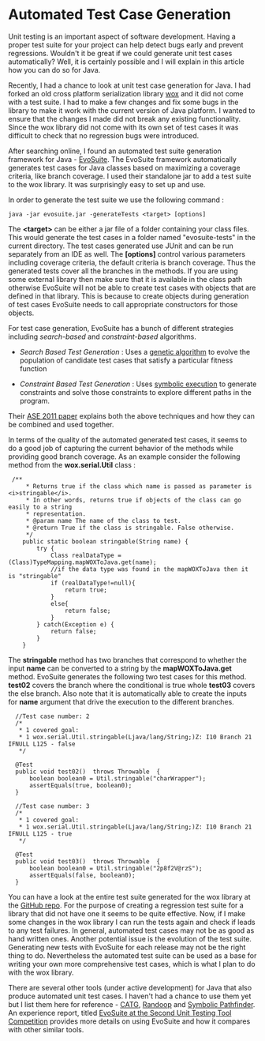 # Automated Test Case Generation

Unit testing is an important aspect of software development. Having a proper test suite for your project can help detect bugs early and prevent regressions. Wouldn't it be great if we could generate unit test cases automatically? Well, it is certainly possible and I will explain in this article how you can do so for Java.

Recently, I had a chance to look at unit test case generation for Java. I had forked an old cross platform serialization library [wox](https://github.com/codelion/wox) and it did not come with a test suite. I had to make a few changes and fix some bugs in the library to make it work with the current version of Java platform. I wanted to ensure that the changes I made did not break any existing functionality. Since the wox library did not come with its own set of test cases it was difficult to check that no regression bugs were introduced.

After searching online, I found an automated test suite generation framework for Java - [EvoSuite](http://www.evosuite.org/). The EvoSuite framework automatically generates test cases for Java classes based on maximizing a coverage criteria, like branch coverage. I used their standalone jar to add a test suite to the wox library. It was surprisingly easy to set up and use.

In order to generate the test suite we use the following command : 

````
java -jar evosuite.jar -generateTests <target> [options]
````

The **\<target>** can be either a jar file of a folder containing your class files. This would generate the test cases in a folder named "evosuite-tests" in the current directory.
The test cases generated use JUnit and can be run separately from an IDE as well.
The **[options]** control various parameters including coverage criteria, the default criteria
is branch coverage. Thus the generated tests cover all the branches in the methods. If you are using some external library then make sure that it is available in the class path otherwise EvoSuite will not be able to create test cases with objects that are defined in that library. This is because to create objects during generation of test cases EvoSuite needs to call appropriate constructors for those objects.

For test case generation, EvoSuite has a bunch of different strategies including _search-based_ and _constraint-based_ algorithms. 

- _Search Based Test Generation_ : Uses a [genetic algorithm](http://en.wikipedia.org/wiki/Genetic_algorithm) to evolve the population of candidate test cases that satisfy a particular fitness function
 
- _Constraint Based Test Generation_ : Uses [symbolic execution](http://en.wikipedia.org/wiki/Symbolic_execution) to generate constraints and solve those constraints to explore different paths in the program.

Their [ASE 2011 paper](http://www.evosuite.org/wp-content/papercite-data/pdf/ase11.pdf) explains  both the above techniques and how they can be combined and used together.

In terms of the quality of the automated generated test cases, it seems to do a good job of capturing the current behavior of the methods while providing good branch coverage. As an example consider the following method from the **wox.serial.Util** class :

````
 /**
     * Returns true if the class which name is passed as parameter is <i>stringable</i>.
     * In other words, returns true if objects of the class can go easily to a string
     * representation.
     * @param name The name of the class to test.
     * @return True if the class is stringable. False otherwise.
     */
    public static boolean stringable(String name) {
        try {
            Class realDataType = (Class)TypeMapping.mapWOXToJava.get(name);
            //if the data type was found in the mapWOXToJava then it is "stringable"
            if (realDataType!=null){
                return true;
            }
            else{
                return false;
            }
        } catch(Exception e) {
            return false;
        }
    }
````

The **stringable** method has two branches that correspond to whether the input **name** can be converted to a string by the **mapWOXToJava.get** method. EvoSuite generates the following two test cases for this method. **test02** covers the branch where the conditional is true whole **test03** covers the else branch. Also note that it is automatically able to create the inputs for **name** argument that drive the execution to the different branches.

````
  //Test case number: 2
  /*
   * 1 covered goal:
   * 1 wox.serial.Util.stringable(Ljava/lang/String;)Z: I10 Branch 21 IFNULL L125 - false
   */

  @Test
  public void test02()  throws Throwable  {
      boolean boolean0 = Util.stringable("charWrapper");
      assertEquals(true, boolean0);
  }

  //Test case number: 3
  /*
   * 1 covered goal:
   * 1 wox.serial.Util.stringable(Ljava/lang/String;)Z: I10 Branch 21 IFNULL L125 - true
   */

  @Test
  public void test03()  throws Throwable  {
      boolean boolean0 = Util.stringable("2p8f2V@rzS");
      assertEquals(false, boolean0);
  }
````

You can have a look at the entire test suite generated for the wox library at the [GitHub repo](https://github.com/codelion/wox/tree/master/java/evosuite-tests/wox/serial). For the purpose of creating a regression test suite for a library that did not have one it seems to be quite effective. Now, if I make some changes in the wox library I can run the tests again and check if leads to any test failures. In general, automated test cases may not be as good as hand written ones. Another potential issue is the evolution of the test suite. Generating new tests with EvoSuite for each release may not be the right thing to do. Nevertheless the automated test suite can be used as a base for writing your own more comprehensive test cases, which is what I plan to do with the wox library.

There are several other tools (under active development) for Java that also produce automated unit test cases. I haven't had a chance to use them yet but I list them here for reference - [CATG](https://github.com/ksen007/janala2), [Randoop](http://code.google.com/p/randoop) and [Symbolic Pathfinder](http://babelfish.arc.nasa.gov/trac/jpf/wiki/projects/jpf-symbc). An experience report, titled [EvoSuite at the Second
Unit Testing Tool Competition](http://www.evosuite.org/wp-content/papercite-data/pdf/fittest2014.pdf) provides more details on using EvoSuite and how it compares with other similar tools.
